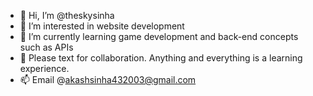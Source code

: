 - 👋 Hi, I’m @theskysinha
- 👀 I’m interested in website development
- 🌱 I’m currently learning game development and back-end concepts such as APIs
- 💞️ Please text for collaboration. Anything and everything is a learning experience.
- 📫 Email @akashsinha432003@gmail.com

<!---
theskysinha/theskysinha is a ✨ special ✨ repository because its `README.md` (this file) appears on your GitHub profile.
You can click the Preview link to take a look at your changes.
--->
